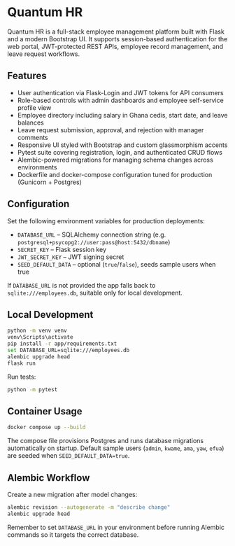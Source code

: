 ﻿# Quantum HR

Quantum HR is a full-stack employee management platform built with Flask and a modern Bootstrap UI. It supports session-based authentication for the web portal, JWT-protected REST APIs, employee record management, and leave request workflows.

## Features

- User authentication via Flask-Login and JWT tokens for API consumers
- Role-based controls with admin dashboards and employee self-service profile view
- Employee directory including salary in Ghana cedis, start date, and leave balances
- Leave request submission, approval, and rejection with manager comments
- Responsive UI styled with Bootstrap and custom glassmorphism accents
- Pytest suite covering registration, login, and authenticated CRUD flows
- Alembic-powered migrations for managing schema changes across environments
- Dockerfile and docker-compose configuration tuned for production (Gunicorn + Postgres)

## Configuration

Set the following environment variables for production deployments:

- `DATABASE_URL` – SQLAlchemy connection string (e.g. `postgresql+psycopg2://user:pass@host:5432/dbname`)
- `SECRET_KEY` – Flask session key
- `JWT_SECRET_KEY` – JWT signing secret
- `SEED_DEFAULT_DATA` – optional (`true`/`false`), seeds sample users when true

If `DATABASE_URL` is not provided the app falls back to `sqlite:///employees.db`, suitable only for local development.

## Local Development

```bash
python -m venv venv
venv\Scripts\activate
pip install -r app/requirements.txt
set DATABASE_URL=sqlite:///employees.db
alembic upgrade head
flask run
```

Run tests:

```bash
python -m pytest
```

## Container Usage

```bash
docker compose up --build
```

The compose file provisions Postgres and runs database migrations automatically on startup. Default sample users (`admin`, `kwame`, `ama`, `yaw`, `efua`) are seeded when `SEED_DEFAULT_DATA=true`.

## Alembic Workflow

Create a new migration after model changes:

```bash
alembic revision --autogenerate -m "describe change"
alembic upgrade head
```

Remember to set `DATABASE_URL` in your environment before running Alembic commands so it targets the correct database.
